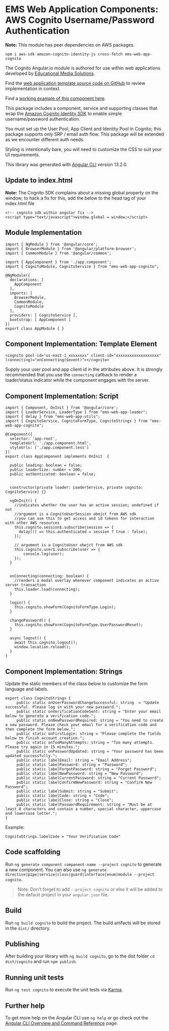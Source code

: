 # EMS Web Application Components: AWS Cognito Username/Password Authentication

**Note:** This module has peer dependencies on AWS packages.

	npm i aws-sdk amazon-cognito-identity-js cross-fetch ems-web-app-cognito

The Cognito Angular.io module is authored for use within web applications developed by [Educational Media Solutions](https://educationalmediasolutions.com).

Find the [web application template source code on GitHub](https://github.com/spencech/ems-web-app-template) to review implementation in context.

Find a [working example of this component here](https://ems-web-app.educationalmediasolutions.com).

This package includes a component, service and supporting classes that wrap the [Amazon Cognito Identity SDK](https://www.npmjs.com/package/amazon-cognito-identity-js) to enable simple username/password authentication. 

You must set up the User Pool, App Client and Identity Pool in Cognito; this package supports only SRP / email auth flow. This package will be extended as we encounter different auth needs.

Styling is intentionally bare, you will need to customize the CSS to suit your UI requirements.

This library was generated with [Angular CLI](https://github.com/angular/angular-cli) version 13.2.0.

## Update to index.html

**Note:** The Cognito SDK complains about a missing global property on the window; to hack a fix for this, add the below to the head tag of your index.html file

	<!-- cognito sdk within angular fix -->
  	<script type="text/javascript">window.global = window;</script>


## Module Implementation

	import { NgModule } from '@angular/core';
	import { BrowserModule } from '@angular/platform-browser';
	import { CommonModule } from '@angular/common';  

	import { AppComponent } from './app.component';
	import { CognitoModule, CognitoService } from "ems-web-app-cognito";

	@NgModule({
	  declarations: [
	    AppComponent
	  ],
	  imports: [
	    BrowserModule,
	    CommonModule,
	    CognitoModule
	  ],
	  providers: [ CognitoService ],
	  bootstrap: [ AppComponent ]
	})
	export class AppModule { }


## Component Implementation: Template Element

	<cognito pool-id="us-east-1_xxxxxxxx" client-id="xxxxxxxxxxxxxxxxxxx" (connecting)="onConnecting($event)"></cognito>

Supply your user pool and app client id in the attributes above. It is strongly recommended that you use the `connecting` callback to render a loader/status indicator while the component engages with the server.


## Component Implementation: Script

	import { Component, OnInit } from '@angular/core';
	import { LoaderService, LoaderType } from "ems-web-app-loader";
	import { delay } from "ems-web-app-utils";
	import { CognitoService, CognitoFormType, CognitoStrings } from "ems-web-app-cognito";

	@Component({
	  selector: 'app-root',
	  templateUrl: './app.component.html',
	  styleUrls: ['./app.component.less']
	})
	export class AppComponent implements OnInit  {

	  public loading: boolean = false;
	  public loaderSize: number = 200;
	  public authenticated: boolean = false;


	  constructor(private loader: LoaderService, private cognito: CognitoService) {}

	  ngOnInit() {
	  	//indicates whether the user has an active session; undefined if not
	  	//argument is a CognitoUserSession obejct from AWS sdk
	  	//you can use this to get access and id tokens for interaction with other AWS resources
	    this.cognito.session$.subscribe(session => {
	      delay(() => this.authenticated = session ? true : false);
	    });

	    // argument is a CognitoUser obejct from AWS sdk
	    this.cognito.user$.subscribe(user => {
	    	console.log(user);
	    });
	  }
	  

	  onConnecting(connecting: boolean) {
	  	//renders a modal overlay whenever component indicates an active server transaction
	    this.loader.load(connecting);
	  }

	  login() {
	    this.cognito.showForm(CognitoFormType.Login);
	  }

	  changePassword() {
	    this.cognito.showForm(CognitoFormType.UserPasswordReset);
	  }

	  async logout() {
	    await this.cognito.logout();
	    window.location.reload();
	  }
	}

## Component Implementation: Strings

Update the static members of the class below to customize the form language and labels.

	export class CognitoStrings {
		 public static onUserPasswordChangeSuccessful: string  = "Update successful. Please log in with your new password.";
		 public static onVerificationCodeSent: string = "Enter your email below to generate a verification code.";
		 public static onNewPasswordRequired: string = "You need to create a new password. Please check your email for a verification code and then complete the form below.";
		 public static onFirstLogin: string = "Please complete the fields below to finish account creation.";
		 public static onTooManyAttempts: string = "Too many attempts. Please try again in 15 minutes.";
		 public static onPasswordUpdated: string = "Your password has been updated successfully.";
		 public static labelEmail: string = "Email Address";
		 public static labelPassword: string = "Password";
		 public static labelForgotPassword: string = "Forgot Password";
		 public static labelNewPassword: string = "New Password";
		 public static labelCurrentPassword: string = "Current Password";
		 public static labelConfirmNewPassword: string = "Confirm New Password";
		 public static labelSubmit: string = "Submit";
		 public static labelCode: string = "Code";
		 public static labelClose: string = "Close";
		 public static labelPasswordRequirement: string = "Must be at least 8 characters and contain a number, special character, uppercase and lowercase letter.";
	}

Example:

	CognitoStrings.labelCode = "Your Verification Code"

## Code scaffolding

Run `ng generate component component-name --project cognito` to generate a new component. You can also use `ng generate directive|pipe|service|class|guard|interface|enum|module --project cognito`.
> Note: Don't forget to add `--project cognito` or else it will be added to the default project in your `angular.json` file. 

## Build

Run `ng build cognito` to build the project. The build artifacts will be stored in the `dist/` directory.

## Publishing

After building your library with `ng build cognito`, go to the dist folder `cd dist/cognito` and run `npm publish`.

## Running unit tests

Run `ng test cognito` to execute the unit tests via [Karma](https://karma-runner.github.io).

## Further help

To get more help on the Angular CLI use `ng help` or go check out the [Angular CLI Overview and Command Reference](https://angular.io/cli) page.
